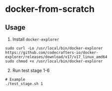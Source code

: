 # docker-from-scratch

## Usage

1. Install `docker-explorer`

```
sudo curl -Lo /usr/local/bin/docker-explorer https://github.com/codecrafters-io/docker-explorer/releases/download/v17/v17_linux_amd64
sudo chmod +x /usr/local/bin/docker-explorer
```

2. Run test stage 1-6

```
# Example
./test_stage.sh 1
```
